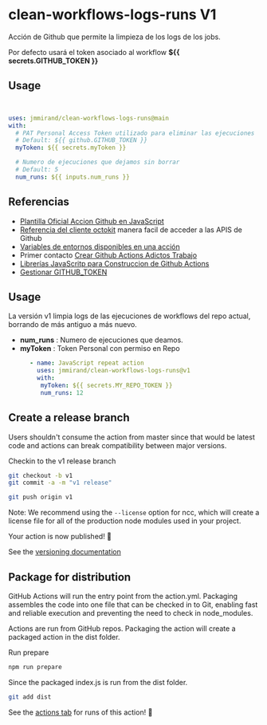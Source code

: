 # clean-workflows-logs-runs V1

Acción de Github que permite la limpieza de los logs de los jobs.

Por defecto usará el token asociado al workflow **${{ secrets.GITHUB_TOKEN }}**

## Usage

```yaml


uses: jmmirand/clean-workflows-logs-runs@main
with:
  # PAT Personal Access Token utilizado para eliminar las ejecuciones
  # Default: ${{ github.GITHUB_TOKEN }}
  myToken: ${{ secrets.myToken }}

  # Numero de ejecuciones que dejamos sin borrar
  # Default: 5
  num_runs: ${{ inputs.num_runs }}

```

## Referencias

* [Plantilla Oficial Accion Github en JavaScript](https://github.com/actions/javascript-action)
* [Referencia del cliente octokit](https://octokit.github.io/rest.js/v18#actions-delete-workflow-run-logs) manera facil de acceder a las APIS de Github
* [Variables de entornos disponibles en una acción](https://docs.github.com/es/actions/learn-github-actions/environment-variables#default-environment-variables)
* Primer contacto [Crear Github Actions Adictos Trabajo](https://www.adictosaltrabajo.com/2020/10/30/como-crear-acciones-utilizando-github-actions/)
* [Librerías JavaScritp para Construccion de Github Actions](https://github.com/actions/toolkit)
* [Gestionar GITHUB_TOKEN](https://dev.to/github/the-githubtoken-in-github-actions-how-it-works-change-permissions-customizations-3cgp)

## Usage

La versión v1 limpia logs de las ejecuciones de workflows del repo actual, borrando
de más antiguo a más nuevo.

* **num_runs** : Numero de ejecuciones que deamos.
* **myToken** : Token Personal con permiso en Repo

```yaml
      - name: JavaScript repeat action
        uses: jmmirand/clean-workflows-logs-runs@v1
        with:
         myToken: ${{ secrets.MY_REPO_TOKEN }}
         num_runs: 12
```

## Create a release branch

Users shouldn't consume the action from master since that would be latest code and actions can break compatibility between major versions.

Checkin to the v1 release branch

```bash
git checkout -b v1
git commit -a -m "v1 release"
```

```bash
git push origin v1
```

Note: We recommend using the `--license` option for ncc, which will create a license file for all of the production node modules used in your project.

Your action is now published! :rocket:

See the [versioning documentation](https://github.com/actions/toolkit/blob/master/docs/action-versioning.md)

## Package for distribution

GitHub Actions will run the entry point from the action.yml. Packaging assembles the code into one file that can be checked in to Git, enabling fast and reliable execution and preventing the need to check in node_modules.

Actions are run from GitHub repos.  Packaging the action will create a packaged action in the dist folder.

Run prepare

```bash
npm run prepare
```

Since the packaged index.js is run from the dist folder.

```bash
git add dist
```

See the [actions tab](https://github.com/actions/javascript-action/actions) for runs of this action! :rocket:

